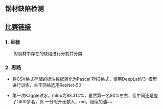 ## 钢材缺陷检测

[比赛链接](https://www.kaggle.com/c/severstal-steel-defect-detection/)
---

### 1. 目标

&emsp;&emsp;对钢材中存在的缺陷进行分割并分类

### 2. 思路

* 将CSV格式存储的标注数据转化为Pascal PNG格式，使用DeepLabV3+模型进行训练，主干网络选用ResNet-50

* 第一次Kaggle试水，mIou为88.314%，虽然第一名90%左右，但中间还是差了1400多名，真.一分甩开无数人，md，继续加油~~
